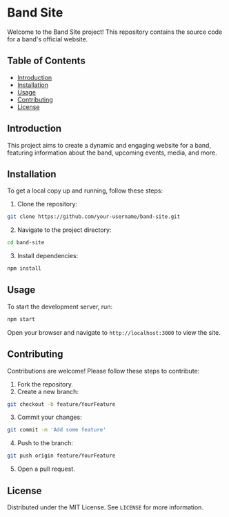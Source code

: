 # Band Site

Welcome to the Band Site project! This repository contains the source code for a band's official website.

## Table of Contents

- [Introduction](#introduction)
- [Installation](#installation)
- [Usage](#usage)
- [Contributing](#contributing)
- [License](#license)

## Introduction

This project aims to create a dynamic and engaging website for a band, featuring information about the band, upcoming events, media, and more.

## Installation

To get a local copy up and running, follow these steps:

1. Clone the repository:
  ```sh
  git clone https://github.com/your-username/band-site.git
  ```
2. Navigate to the project directory:
  ```sh
  cd band-site
  ```
3. Install dependencies:
  ```sh
  npm install
  ```

## Usage

To start the development server, run:
```sh
npm start
```
Open your browser and navigate to `http://localhost:3000` to view the site.

## Contributing

Contributions are welcome! Please follow these steps to contribute:

1. Fork the repository.
2. Create a new branch:
  ```sh
  git checkout -b feature/YourFeature
  ```
3. Commit your changes:
  ```sh
  git commit -m 'Add some feature'
  ```
4. Push to the branch:
  ```sh
  git push origin feature/YourFeature
  ```
5. Open a pull request.

## License

Distributed under the MIT License. See `LICENSE` for more information.
